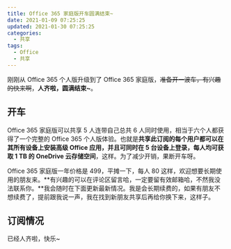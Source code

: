 ```yaml
---
title: Office 365 家庭版开车圆满结束~
date: 2021-01-09 07:25:25
updated: 2021-01-30 07:25:25
categories:
  - 共享
tags:
  - Office
  - 共享
---
```


刚刚从 Office 365 个人版升级到了 Office 365 家庭版，~~准备开一波车，有兴趣的快来啊~~，**人齐啦，圆满结束~**。

<!--more-->

## 开车

Office 365 家庭版可以共享 5 人连带自己总共 6 人同时使用，相当于六个人都获得了一个完整的 Office 365 个人版体验。也就是**共享此订阅的每个用户都可以在其所有设备上安装高级 Office 应用，并且可同时在 5 台设备上登录，每人均可获取 1 TB 的 OneDrive 云存储空间**，这样。为了减少开销，果断开车呀。

Office 365 家庭版一年价格是 499，平摊一下，每人 80 这样，欢迎想要长期使用的朋友来。**有兴趣的可以在评论区留言哈，一定要留有效邮箱哈，不然我没法联系你。**我会随时在下面更新最新情况。我是会长期续费的，如果有朋友不想续费了，提前跟我说一声，我在找到新朋友共享后再给你换下来，这样子。

## 订阅情况

已经人齐啦，快乐~
